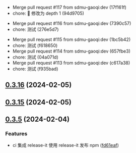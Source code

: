- Merge pull request #117 from sdmu-gaoqi:dev (17f161f)
- chore: 🤖 修改为 depth 1 (94d9705)

* Merge pull request #116 from sdmu-gaoqi:dev (7390c57)
* chore: 测试 (276e5d7)

- Merge pull request #115 from sdmu-gaoqi:dev (1bc5b42)
- chore: 测试 (f618650)
- Merge pull request #114 from sdmu-gaoqi:dev (657fbe3)
- chore: 测试 (04a071d)
- Merge pull request #113 from sdmu-gaoqi:dev (c617a38)
- chore: 测试 (f935bad)

## [0.3.16](https://github.com/sdmu-gaoqi/wa-utils/compare/v0.3.17...vnull) (2024-02-05)

## [0.3.15](https://github.com/sdmu-gaoqi/wa-utils/compare/v0.3.5...vnull) (2024-02-05)

## [0.3.5](https://github.com/sdmu-gaoqi/wa-utils/compare/v0.3.4...v0.3.5) (2024-02-04)

### Features

- ci 集成 release-it 使用 release-it 发布 npm ([fd61eaf](https://github.com/sdmu-gaoqi/wa-utils/commit/fd61eafd62f5f81d7b2c3efd5f42216371c772a1))
